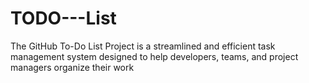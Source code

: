 # TODO---List
The GitHub To-Do List Project is a streamlined and efficient task management system designed to help developers, teams, and project managers organize their work
